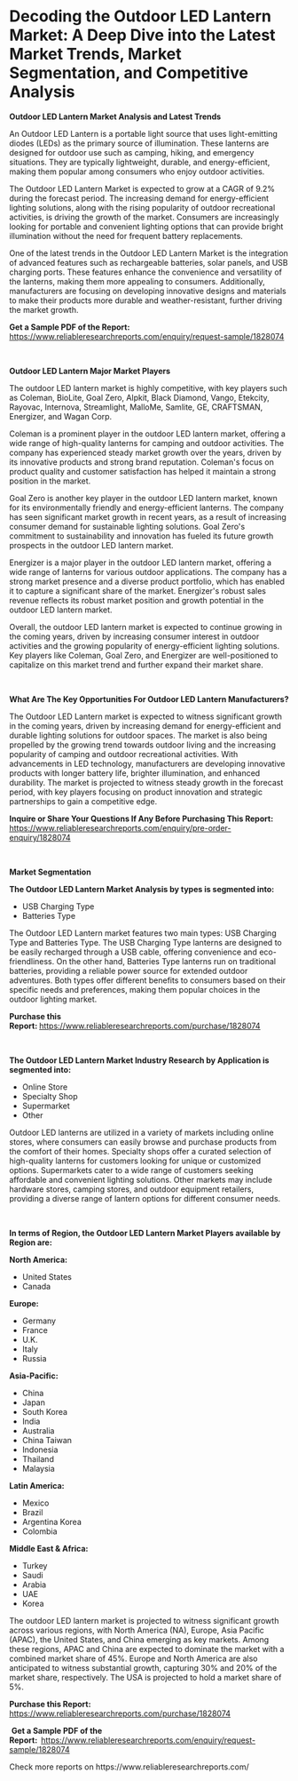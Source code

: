 <p><h1>Decoding the Outdoor LED Lantern Market: A Deep Dive into the Latest Market Trends, Market Segmentation, and Competitive Analysis</h1></p><p><strong>Outdoor LED Lantern Market Analysis and Latest Trends</strong></p>
<p><p>An Outdoor LED Lantern is a portable light source that uses light-emitting diodes (LEDs) as the primary source of illumination. These lanterns are designed for outdoor use such as camping, hiking, and emergency situations. They are typically lightweight, durable, and energy-efficient, making them popular among consumers who enjoy outdoor activities.</p><p>The Outdoor LED Lantern Market is expected to grow at a CAGR of 9.2% during the forecast period. The increasing demand for energy-efficient lighting solutions, along with the rising popularity of outdoor recreational activities, is driving the growth of the market. Consumers are increasingly looking for portable and convenient lighting options that can provide bright illumination without the need for frequent battery replacements.</p><p>One of the latest trends in the Outdoor LED Lantern Market is the integration of advanced features such as rechargeable batteries, solar panels, and USB charging ports. These features enhance the convenience and versatility of the lanterns, making them more appealing to consumers. Additionally, manufacturers are focusing on developing innovative designs and materials to make their products more durable and weather-resistant, further driving the market growth.</p></p>
<p><strong>Get a Sample PDF of the Report:&nbsp;</strong> <a href="https://www.reliableresearchreports.com/enquiry/request-sample/1828074">https://www.reliableresearchreports.com/enquiry/request-sample/1828074</a></p>
<p>&nbsp;</p>
<p><strong>Outdoor LED Lantern Major Market Players</strong></p>
<p><p>The outdoor LED lantern market is highly competitive, with key players such as Coleman, BioLite, Goal Zero, Alpkit, Black Diamond, Vango, Etekcity, Rayovac, Internova, Streamlight, MalloMe, Samlite, GE, CRAFTSMAN, Energizer, and Wagan Corp. </p><p>Coleman is a prominent player in the outdoor LED lantern market, offering a wide range of high-quality lanterns for camping and outdoor activities. The company has experienced steady market growth over the years, driven by its innovative products and strong brand reputation. Coleman's focus on product quality and customer satisfaction has helped it maintain a strong position in the market.</p><p>Goal Zero is another key player in the outdoor LED lantern market, known for its environmentally friendly and energy-efficient lanterns. The company has seen significant market growth in recent years, as a result of increasing consumer demand for sustainable lighting solutions. Goal Zero's commitment to sustainability and innovation has fueled its future growth prospects in the outdoor LED lantern market.</p><p>Energizer is a major player in the outdoor LED lantern market, offering a wide range of lanterns for various outdoor applications. The company has a strong market presence and a diverse product portfolio, which has enabled it to capture a significant share of the market. Energizer's robust sales revenue reflects its robust market position and growth potential in the outdoor LED lantern market.</p><p>Overall, the outdoor LED lantern market is expected to continue growing in the coming years, driven by increasing consumer interest in outdoor activities and the growing popularity of energy-efficient lighting solutions. Key players like Coleman, Goal Zero, and Energizer are well-positioned to capitalize on this market trend and further expand their market share.</p></p>
<p>&nbsp;</p>
<p><strong>What Are The Key Opportunities For Outdoor LED Lantern Manufacturers?</strong></p>
<p><p>The Outdoor LED Lantern market is expected to witness significant growth in the coming years, driven by increasing demand for energy-efficient and durable lighting solutions for outdoor spaces. The market is also being propelled by the growing trend towards outdoor living and the increasing popularity of camping and outdoor recreational activities. With advancements in LED technology, manufacturers are developing innovative products with longer battery life, brighter illumination, and enhanced durability. The market is projected to witness steady growth in the forecast period, with key players focusing on product innovation and strategic partnerships to gain a competitive edge.</p></p>
<p><strong>Inquire or Share Your Questions If Any Before Purchasing This Report:</strong> <a href="https://www.reliableresearchreports.com/enquiry/pre-order-enquiry/1828074">https://www.reliableresearchreports.com/enquiry/pre-order-enquiry/1828074</a></p>
<p>&nbsp;</p>
<p><strong>Market Segmentation</strong></p>
<p><strong>The Outdoor LED Lantern Market Analysis by types is segmented into:</strong></p>
<p><ul><li>USB Charging Type</li><li>Batteries Type</li></ul></p>
<p><p>The Outdoor LED Lantern market features two main types: USB Charging Type and Batteries Type. The USB Charging Type lanterns are designed to be easily recharged through a USB cable, offering convenience and eco-friendliness. On the other hand, Batteries Type lanterns run on traditional batteries, providing a reliable power source for extended outdoor adventures. Both types offer different benefits to consumers based on their specific needs and preferences, making them popular choices in the outdoor lighting market.</p></p>
<p><strong>Purchase this Report:&nbsp;</strong><a href="https://www.reliableresearchreports.com/purchase/1828074">https://www.reliableresearchreports.com/purchase/1828074</a></p>
<p>&nbsp;</p>
<p><strong>The Outdoor LED Lantern Market Industry Research by Application is segmented into:</strong></p>
<p><ul><li>Online Store</li><li>Specialty Shop</li><li>Supermarket</li><li>Other</li></ul></p>
<p><p>Outdoor LED lanterns are utilized in a variety of markets including online stores, where consumers can easily browse and purchase products from the comfort of their homes. Specialty shops offer a curated selection of high-quality lanterns for customers looking for unique or customized options. Supermarkets cater to a wide range of customers seeking affordable and convenient lighting solutions. Other markets may include hardware stores, camping stores, and outdoor equipment retailers, providing a diverse range of lantern options for different consumer needs.</p></p>
<p>&nbsp;</p>
<p><strong>In terms of Region, the Outdoor LED Lantern Market Players available by Region are:</strong></p>
<p>
    <p> <strong> North America: </strong>
        <ul>
            <li>United States</li>
            <li>Canada</li>
        </ul>
        </p> 
    <p> <strong> Europe: </strong>
        <ul>
            <li>Germany</li>
            <li>France</li>
            <li>U.K.</li>
            <li>Italy</li>
            <li>Russia</li>
        </ul>
        </p> 
    <p> <strong> Asia-Pacific: </strong>
        <ul>
            <li>China</li>
            <li>Japan</li>
            <li>South Korea</li>
            <li>India</li>
            <li>Australia</li>
            <li>China Taiwan</li>
            <li>Indonesia</li>
            <li>Thailand</li>
            <li>Malaysia</li>
        </ul>
        </p> 
    <p> <strong> Latin America: </strong>
        <ul>
            <li>Mexico</li>
            <li>Brazil</li>
            <li>Argentina Korea</li>
            <li>Colombia</li>
        </ul>
        </p> 
    <p> <strong> Middle East & Africa: </strong>
        <ul>
            <li>Turkey</li>
            <li>Saudi</li>
            <li>Arabia</li>
            <li>UAE</li>
            <li>Korea</li>
        </ul>
    </p>
    </p>
<p><p>The outdoor LED lantern market is projected to witness significant growth across various regions, with North America (NA), Europe, Asia Pacific (APAC), the United States, and China emerging as key markets. Among these regions, APAC and China are expected to dominate the market with a combined market share of 45%. Europe and North America are also anticipated to witness substantial growth, capturing 30% and 20% of the market share, respectively. The USA is projected to hold a market share of 5%.</p></p>
<p><strong>Purchase this Report: </strong><a href="https://www.reliableresearchreports.com/purchase/1828074">https://www.reliableresearchreports.com/purchase/1828074</a></p>
<p>&nbsp;<strong>Get a Sample PDF of the Report:&nbsp;&nbsp;</strong><a href="https://www.reliableresearchreports.com/enquiry/request-sample/1828074">https://www.reliableresearchreports.com/enquiry/request-sample/1828074</a></p>
<p><strong></strong></p>
<p>Check more reports on https://www.reliableresearchreports.com/</p>
